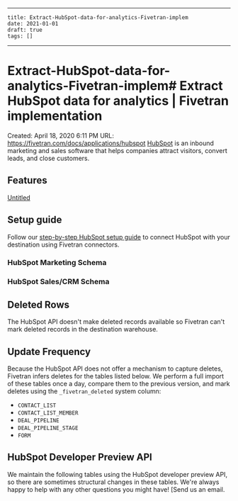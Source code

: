 
---
    title: Extract-HubSpot-data-for-analytics-Fivetran-implem
    date: 2021-01-01    
    draft: true
    tags: []
---
# Extract-HubSpot-data-for-analytics-Fivetran-implem# Extract HubSpot data for analytics | Fivetran implementation
Created: April 18, 2020 6:11 PM
URL: https://fivetran.com/docs/applications/hubspot
[HubSpot](http://www.hubspot.com/) is an inbound marketing and sales software that helps companies attract visitors, convert leads, and close customers.
## Features
[Untitled](Extract%20HubSpot%20data%20for%20analytics%20Fivetran%20implem%20dc96b0ca057e4fd2aba3148d47038dc7/Untitled%20Database%207be40f436c274368ad68374244c8515b.csv)
## Setup guide
Follow our [step-by-step HubSpot setup guide](https://fivetran.com/docs/applications/hubspot/setup-guide) to connect HubSpot with your destination using Fivetran connectors.
### HubSpot Marketing Schema
### HubSpot Sales/CRM Schema
## Deleted Rows
The HubSpot API doesn't make deleted records available so Fivetran can't mark deleted records in the destination warehouse.
## Update Frequency
Because the HubSpot API does not offer a mechanism to capture deletes, Fivetran infers deletes for the tables listed below.
We perform a full import of these tables once a day, compare them to the previous version, and mark deletes using the `_fivetran_deleted` system column:
- `CONTACT_LIST`
- `CONTACT_LIST_MEMBER`
- `DEAL_PIPELINE`
- `DEAL_PIPELINE_STAGE`
- `FORM`
## HubSpot Developer Preview API
We maintain the following tables using the HubSpot developer preview API, so there are sometimes structural changes in these tables.
We're always happy to help with any other questions you might have!
[Send us an email.

